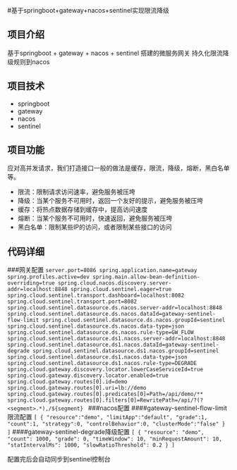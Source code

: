 #基于springboot+gateway+nacos+sentinel实现限流降级

## 项目介绍

基于springboot + gateway + nacos + sentinel 搭建的微服务网关
持久化限流降级规则到nacos

## 项目技术

- springboot
- gateway
- nacos
- sentinel

## 项目功能
应对高并发请求，我们打造接口一般的做法是缓存，限流，降级，熔断，黑白名单等。

- 限流：限制请求访问速率，避免服务被压垮
- 降级：当某个服务不可用时，返回一个友好的提示，避免服务被压垮
- 缓存：将热点数据存储到缓存中，提高访问速度
- 熔断：当某个服务不可用时，快速返回，避免服务被压垮
- 黑白名单：限制某些IP的访问，或者限制某些接口的访问

## 代码详细

###网关配置
`server.port=8086
spring.application.name=gateway
spring.profiles.active=dev
spring.main.allow-bean-definition-overriding=true
spring.cloud.nacos.discovery.server-addr=localhost:8848
spring.cloud.sentinel.eager=true
spring.cloud.sentinel.transport.dashboard=localhost:8082
spring.cloud.sentinel.transport.port=8082
spring.cloud.sentinel.datasource.ds.nacos.server-addr=localhost:8848
spring.cloud.sentinel.datasource.ds.nacos.dataId=gateway-sentinel-flow-limit
spring.cloud.sentinel.datasource.ds.nacos.groupId=sentinel
spring.cloud.sentinel.datasource.ds.nacos.data-type=json
spring.cloud.sentinel.datasource.ds.nacos.rule-type=GW_FLOW
spring.cloud.sentinel.datasource.ds1.nacos.server-addr=localhost:8848
spring.cloud.sentinel.datasource.ds1.nacos.dataId=gateway-sentinel-degrade
spring.cloud.sentinel.datasource.ds1.nacos.groupId=sentinel
spring.cloud.sentinel.datasource.ds1.nacos.data-type=json
spring.cloud.sentinel.datasource.ds1.nacos.rule-type=DEGRADE
spring.cloud.gateway.discovery.locator.lowerCaseServiceId=true
spring.cloud.gateway.discovery.locator.enabled=true
spring.cloud.gateway.routes[0].id=demo
spring.cloud.gateway.routes[0].uri=lb://demo
spring.cloud.gateway.routes[0].predicates[0]=Path=/api/demo/**
spring.cloud.gateway.routes[0].filters[0]=RewritePath=/api/?(?<segment>.*),/${segment}
`
###nacos配置
####gateway-sentinel-flow-limit限流配置
`
[
{
"resource":"demo",
"limitApp":"default",
"grade":1,
"count":1,
"strategy":0,
"controlBehavior":0,
"clusterMode":"false"
}
]
`
####gateway-sentinel-degrade降级配置
`[
{
"resource": "demo",
"count": 1000,
"grade": 0,
"timeWindow": 10,
"minRequestAmount": 10,
"statIntervalMs": 1000,
"slowRatioThreshold": 0.2
}
]`

配置完后会自动同步到sentinel控制台

